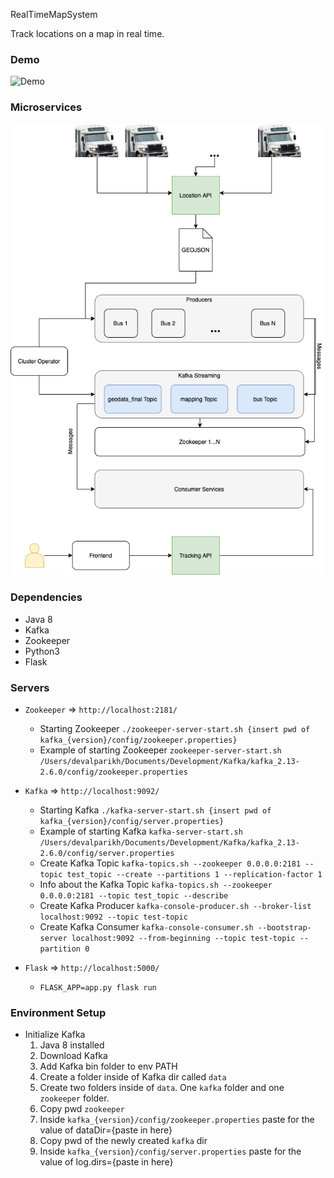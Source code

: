 RealTimeMapSystem

Track locations on a map in real time.

### Demo
![Demo](https://github.com/devalparikh/RealTimeMapSystem/blob/master/RTBusGIF.gif?raw=true)


### Microservices
![System Design](https://github.com/devalparikh/RealTimeMapSystem/blob/master/RTBusSystemDesign.png?raw=true)

### Dependencies
- Java 8
- Kafka
- Zookeeper
- Python3
- Flask

### Servers
- `Zookeeper` => `http://localhost:2181/`
    - Starting Zookeeper `./zookeeper-server-start.sh {insert pwd of kafka_{version}/config/zookeeper.properties}`
    - Example of starting Zookeeper `zookeeper-server-start.sh /Users/devalparikh/Documents/Development/Kafka/kafka_2.13-2.6.0/config/zookeeper.properties`
- `Kafka` => `http://localhost:9092/`
    - Starting Kafka `./kafka-server-start.sh {insert pwd of kafka_{version}/config/server.properties}`
    - Example of starting Kafka `kafka-server-start.sh /Users/devalparikh/Documents/Development/Kafka/kafka_2.13-2.6.0/config/server.properties`
    - Create Kafka Topic `kafka-topics.sh --zookeeper 0.0.0.0:2181 --topic test_topic --create --partitions 1 --replication-factor 1`
    - Info about the Kafka Topic `kafka-topics.sh --zookeeper 0.0.0.0:2181 --topic test_topic --describe`
    - Create Kafka Producer `kafka-console-producer.sh --broker-list localhost:9092 --topic test-topic`
    - Create Kafka Consumer `kafka-console-consumer.sh --bootstrap-server localhost:9092 --from-beginning --topic test-topic --partition 0`

- `Flask` => `http://localhost:5000/`
    - `FLASK_APP=app.py flask run`

### Environment Setup

- Initialize Kafka
    1. Java 8 installed
    2. Download Kafka 
    3. Add Kafka bin folder to env PATH
    4. Create a folder inside of Kafka dir called `data`
    5. Create two folders inside of `data`. One `kafka` folder and one `zookeeper` folder.
    6. Copy pwd `zookeeper`
    7. Inside `kafka_{version}/config/zookeeper.properties` paste for the value of dataDir={paste in here}
    8. Copy pwd of the newly created `kafka` dir
    9. Inside `kafka_{version}/config/server.properties` paste for the value of log.dirs={paste in here}
